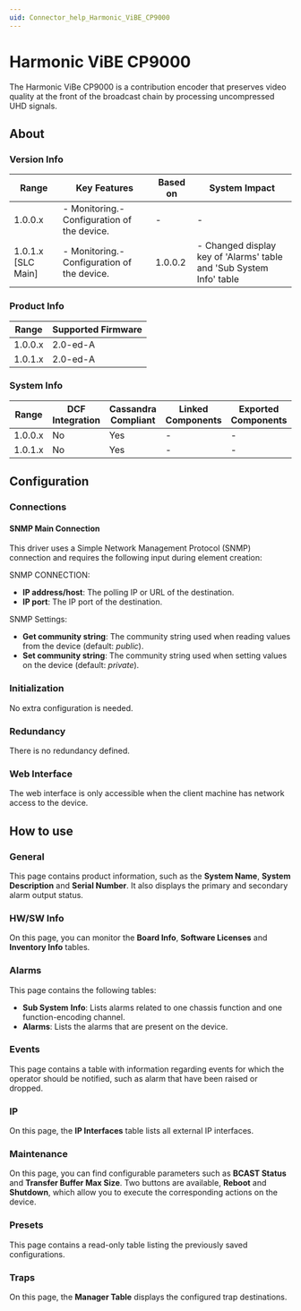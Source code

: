 ```yaml
---
uid: Connector_help_Harmonic_ViBE_CP9000
---
```


# Harmonic ViBE CP9000

The Harmonic ViBe CP9000 is a contribution encoder that preserves video quality at the front of the broadcast chain by processing uncompressed UHD signals.

## About

### Version Info

| **Range**            | **Key Features**                             | **Based on** | **System Impact**                                                    |
|----------------------|----------------------------------------------|--------------|----------------------------------------------------------------------|
| 1.0.0.x              | \- Monitoring.- Configuration of the device. | \-           | \-                                                                   |
| 1.0.1.x \[SLC Main\] | \- Monitoring.- Configuration of the device. | 1.0.0.2      | \- Changed display key of 'Alarms' table and 'Sub System Info' table |

### Product Info

| **Range** | **Supported Firmware** |
|-----------|------------------------|
| 1.0.0.x   | 2.0-ed-A               |
| 1.0.1.x   | 2.0-ed-A               |

### System Info

| **Range** | **DCF Integration** | **Cassandra Compliant** | **Linked Components** | **Exported Components** |
|-----------|---------------------|-------------------------|-----------------------|-------------------------|
| 1.0.0.x   | No                  | Yes                     | \-                    | \-                      |
| 1.0.1.x   | No                  | Yes                     | \-                    | \-                      |

## Configuration

### Connections

#### SNMP Main Connection

This driver uses a Simple Network Management Protocol (SNMP) connection and requires the following input during element creation:

SNMP CONNECTION:

- **IP address/host**: The polling IP or URL of the destination.
- **IP port**: The IP port of the destination.

SNMP Settings:

- **Get community string**: The community string used when reading values from the device (default: *public*).
- **Set community string**: The community string used when setting values on the device (default: *private*).

### Initialization

No extra configuration is needed.

### Redundancy

There is no redundancy defined.

### Web Interface

The web interface is only accessible when the client machine has network access to the device.

## How to use

### General

This page contains product information, such as the **System Name**, **System Description** and **Serial Number**. It also displays the primary and secondary alarm output status.

### HW/SW Info

On this page, you can monitor the **Board Info**, **Software Licenses** and **Inventory Info** tables.

### Alarms

This page contains the following tables:

- **Sub System** **Info**: Lists alarms related to one chassis function and one function-encoding channel.
- **Alarms**: Lists the alarms that are present on the device.

### Events

This page contains a table with information regarding events for which the operator should be notified, such as alarm that have been raised or dropped.

### IP

On this page, the **IP Interfaces** table lists all external IP interfaces.

### Maintenance

On this page, you can find configurable parameters such as **BCAST Status** and **Transfer Buffer Max Size**. Two buttons are available, **Reboot** and **Shutdown**, which allow you to execute the corresponding actions on the device.

### Presets

This page contains a read-only table listing the previously saved configurations.

### Traps

On this page, the **Manager Table** displays the configured trap destinations.
